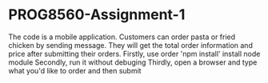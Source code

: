 # PROG8560-Assignment-1

The code is a mobile application. Customers can order pasta or fried chicken by sending message. They will get the total order information and price after submitting their orders.
Firstly, use order 'npm install' install node module
Secondly, run it without debuging
Thirdly, open a browser and type what you'd like to order and then submit
